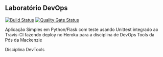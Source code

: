 ## Laboratório DevOps

[![Build Status](https://travis-ci.com/rafhaini/devopslab.svg?branch=main)](https://travis-ci.com/rafhaini/devopslab) [![Quality Gate Status](https://sonarcloud.io/api/project_badges/measure?project=rafhainiveronezi&metric=alert_status)](https://sonarcloud.io/dashboard?id=rafhainiveronezi)

Aplicação Simples em Python/Flask com teste usando Unittest integrado ao Travis-CI fazendo deploy no Heroku para a disciplina de DevOps Tools da Pós da Mackenzie

Disciplina DevTools
